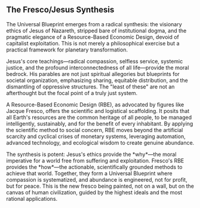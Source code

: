 ## The Fresco/Jesus Synthesis

<p>
The Universal Blueprint emerges from a radical synthesis: the visionary ethics of Jesus of Nazareth, stripped bare of institutional dogma, and the pragmatic elegance of a Resource-Based Economic Design, devoid of capitalist exploitation. This is not merely a philosophical exercise but a practical framework for planetary transformation.
</p>
<p>
Jesus's core teachings—radical compassion, selfless service, systemic justice, and the profound interconnectedness of all life—provide the moral bedrock. His parables are not just spiritual allegories but blueprints for societal organization, emphasizing sharing, equitable distribution, and the dismantling of oppressive structures. The "least of these" are not an afterthought but the focal point of a truly just system.
</p>
<p>
A Resource-Based Economic Design (RBE), as advocated by figures like Jacque Fresco, offers the scientific and logistical scaffolding. It posits that all Earth's resources are the common heritage of all people, to be managed intelligently, sustainably, and for the benefit of every inhabitant. By applying the scientific method to social concern, RBE moves beyond the artificial scarcity and cyclical crises of monetary systems, leveraging automation, advanced technology, and ecological wisdom to create genuine abundance.
</p>
<p>
The synthesis is potent: Jesus's ethics provide the *why*—the moral imperative for a world free from suffering and exploitation. Fresco's RBE provides the *how*—the actionable, scientifically grounded methods to achieve that world. Together, they form a Universal Blueprint where compassion is systematized, and abundance is engineered, not for profit, but for peace. This is the new fresco being painted, not on a wall, but on the canvas of human civilization, guided by the highest ideals and the most rational applications.
</p>